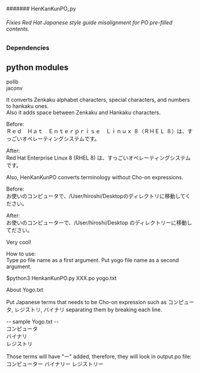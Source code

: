 ####### HenKanKunPO_py
###### Fixies Red Hat Japanese style guide misalignment for PO pre-filled contents.

### Dependencies
## python modules
polib  
jaconv


It converts Zenkaku alphabet characters, special characters, and numbers to hankaku ones.  
Also it adds space between Zenkaku and Hankaku characters.

Before:  
Ｒｅｄ　Ｈａｔ　Ｅｎｔｅｒｐｒｉｓｅ　Ｌｉｎｕｘ ８（ＲＨＥＬ ８）は、すっごいオペレーティングシステムです。

After:  
Red Hat Enterprise Linux 8 (RHEL 8) は、すっごいオペレーティングシステムです。


Also, HenKanKunPO converts terminology without Cho-on expressions.

Before:  
お使いのコンピュータで、/User/hiroshi/Desktopのディレクトリに移動してください。

After:  
お使いのコンピューターで、/User/hiroshi/Desktop のディレクトリーに移動してださい。

Very cool!

How to use:  
Type po file name as a first argument. 
Put yogo file name as a second argument.

$python3 HenkanKunPO.py XXX.po yogo.txt

About Yogo.txt

Put Japanese terms that needs to be Cho-on expression such as コンピュータ, レジストリ, バイナリ separating them by 
breaking each line. 



-- sample Yogo.txt --  
コンピュータ  
バイナリ  
レジストリ  


Those terms will have "ー" added, therefore, they will look in output.po file:
コンピューター
バイナリー
レジストリー
